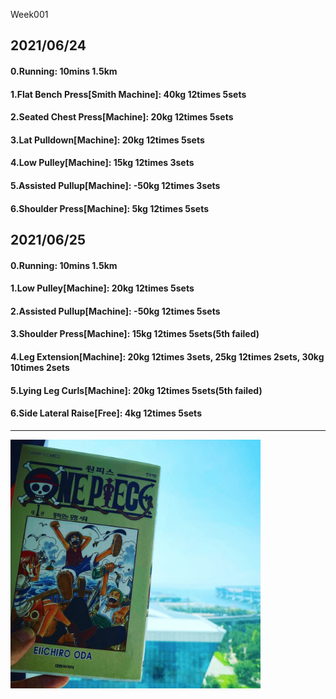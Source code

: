 Week001

## 2021/06/24

#### 0.Running: 10mins 1.5km
#### 1.Flat Bench Press\[Smith Machine\]: 40kg 12times 5sets
#### 2.Seated Chest Press\[Machine\]: 20kg 12times 5sets
#### 3.Lat Pulldown\[Machine\]: 20kg 12times 5sets
#### 4.Low Pulley\[Machine\]: 15kg 12times 3sets
#### 5.Assisted Pullup\[Machine\]: -50kg 12times 3sets
#### 6.Shoulder Press\[Machine\]: 5kg 12times 5sets

## 2021/06/25
#### 0.Running: 10mins 1.5km
#### 1.Low Pulley\[Machine\]: 20kg 12times 5sets
#### 2.Assisted Pullup\[Machine\]: -50kg 12times 5sets
#### 3.Shoulder Press\[Machine\]: 15kg 12times 5sets(5th failed)
#### 4.Leg Extension\[Machine\]: 20kg 12times 3sets, 25kg 12times 2sets, 30kg 10times 2sets
#### 5.Lying Leg Curls\[Machine\]: 20kg 12times 5sets(5th failed)
#### 6.Side Lateral Raise\[Free\]: 4kg 12times 5sets

---
<img src='./_resources/romance-dawn.png' width='400px' />

